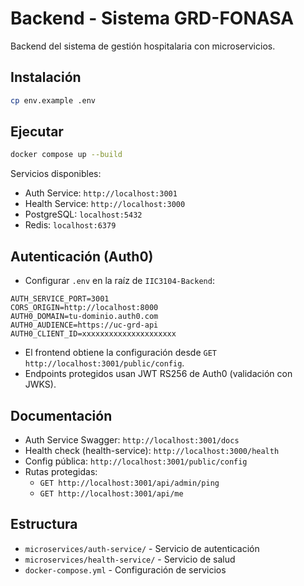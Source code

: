 # Backend - Sistema GRD-FONASA

Backend del sistema de gestión hospitalaria con microservicios.

## Instalación

```bash
cp env.example .env
```

## Ejecutar

```bash
docker compose up --build
```

Servicios disponibles:

- Auth Service: `http://localhost:3001`
- Health Service: `http://localhost:3000`
- PostgreSQL: `localhost:5432`
- Redis: `localhost:6379`

## Autenticación (Auth0)

- Configurar `.env` en la raíz de `IIC3104-Backend`:

```
AUTH_SERVICE_PORT=3001
CORS_ORIGIN=http://localhost:8000
AUTH0_DOMAIN=tu-dominio.auth0.com
AUTH0_AUDIENCE=https://uc-grd-api
AUTH0_CLIENT_ID=xxxxxxxxxxxxxxxxxxxxx
```

- El frontend obtiene la configuración desde `GET http://localhost:3001/public/config`.
- Endpoints protegidos usan JWT RS256 de Auth0 (validación con JWKS).

## Documentación

- Auth Service Swagger: `http://localhost:3001/docs`
- Health check (health-service): `http://localhost:3000/health`
- Config pública: `http://localhost:3001/public/config`
- Rutas protegidas:
  - `GET http://localhost:3001/api/admin/ping`
  - `GET http://localhost:3001/api/me`

## Estructura

- `microservices/auth-service/` - Servicio de autenticación
- `microservices/health-service/` - Servicio de salud
- `docker-compose.yml` - Configuración de servicios
